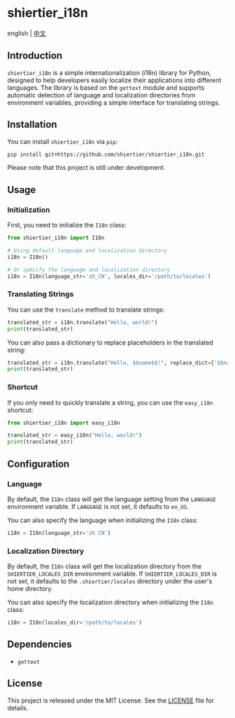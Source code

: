 # shiertier_i18n
english | [中文](README_zh.md)

## Introduction

`shiertier_i18n` is a simple internationalization (i18n) library for Python, designed to help developers easily localize their applications into different languages. The library is based on the `gettext` module and supports automatic detection of language and localization directories from environment variables, providing a simple interface for translating strings.

## Installation

You can install `shiertier_i18n` via `pip`:

```bash
pip install git+https://github.com/shiertier/shiertier_i18n.git
```

Please note that this project is still under development.

## Usage

### Initialization

First, you need to initialize the `I18n` class:

```python
from shiertier_i18n import I18n

# Using default language and localization directory
i18n = I18n()

# Or specify the language and localization directory
i18n = I18n(language_str='zh_CN', locales_dir='/path/to/locales')
```

### Translating Strings

You can use the `translate` method to translate strings:

```python
translated_str = i18n.translate("Hello, world!")
print(translated_str)
```

You can also pass a dictionary to replace placeholders in the translated string:

```python
translated_str = i18n.translate("Hello, $$name$$!", replace_dict={'$$name$$': 'Alice'})
print(translated_str)
```

### Shortcut

If you only need to quickly translate a string, you can use the `easy_i18n` shortcut:

```python
from shiertier_i18n import easy_i18n

translated_str = easy_i18n("Hello, world!")
print(translated_str)
```

## Configuration

### Language

By default, the `I18n` class will get the language setting from the `LANGUAGE` environment variable. If `LANGUAGE` is not set, it defaults to `en_US`.

You can also specify the language when initializing the `I18n` class:

```python
i18n = I18n(language_str='zh_CN')
```

### Localization Directory

By default, the `I18n` class will get the localization directory from the `SHIERTIER_LOCALES_DIR` environment variable. If `SHIERTIER_LOCALES_DIR` is not set, it defaults to the `.shiertier/locales` directory under the user's home directory.

You can also specify the localization directory when initializing the `I18n` class:

```python
i18n = I18n(locales_dir='/path/to/locales')
```

## Dependencies

- `gettext`

## License

This project is released under the MIT License. See the [LICENSE](LICENSE) file for details.